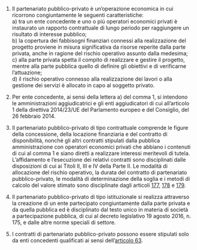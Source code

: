 1. Il partenariato pubblico-privato è un’operazione economica in cui ricorrono congiuntamente le seguenti caratteristiche: <br>a) tra un ente concedente e uno o più operatori economici privati è instaurato un rapporto contrattuale di lungo periodo per raggiungere un risultato di interesse pubblico; <br>b) la copertura dei fabbisogni finanziari connessi alla realizzazione del progetto proviene in misura significativa da risorse reperite dalla parte privata, anche in ragione del rischio operativo assunto dalla medesima; <br>c) alla parte privata spetta il compito di realizzare e gestire il progetto, mentre alla parte pubblica quello di definire gli obiettivi e di verificarne l’attuazione; <br>d) il rischio operativo connesso alla realizzazione dei lavori o alla gestione dei servizi è allocato in capo al soggetto privato.

2. Per ente concedente, ai sensi della lettera a) del comma 1, si intendono le amministrazioni aggiudicatrici e gli enti aggiudicatori di cui all’articolo 1 della direttiva 2014/23/UE del Parlamento europeo e del Consiglio, del 26 febbraio 2014.

3. Il partenariato pubblico-privato di tipo contrattuale comprende le figure della concessione, della locazione finanziaria e del contratto di disponibilità, nonché gli altri contratti stipulati dalla pubblica amministrazione con operatori economici privati che abbiano i contenuti di cui al comma 1 e siano diretti a realizzare interessi meritevoli di tutela. L’affidamento e l’esecuzione dei relativi contratti sono disciplinati dalle disposizioni di cui ai Titoli II, III e IV della Parte II. Le modalità di allocazione del rischio operativo, la durata del contratto di partenariato pubblico-privato, le modalità di determinazione della soglia e i metodi di calcolo del valore stimato sono disciplinate dagli articoli [177](/index.html?article=articolo-177&version=1), [178](/index.html?article=articolo-178&version=1) e [179](/index.html?article=articolo-179&version=1).

4. Il partenariato pubblico-privato di tipo istituzionale si realizza attraverso la creazione di un ente partecipato congiuntamente dalla parte privata e da quella pubblica ed è disciplinato dal testo unico in materia di società a partecipazione pubblica, di cui al decreto legislativo 19 agosto 2016, n. 175, e dalle altre norme speciali di settore.

5. I contratti di partenariato pubblico-privato possono essere stipulati solo da enti concedenti qualificati ai sensi dell’[articolo 63](/index.html?article=articolo-63&version=1).
